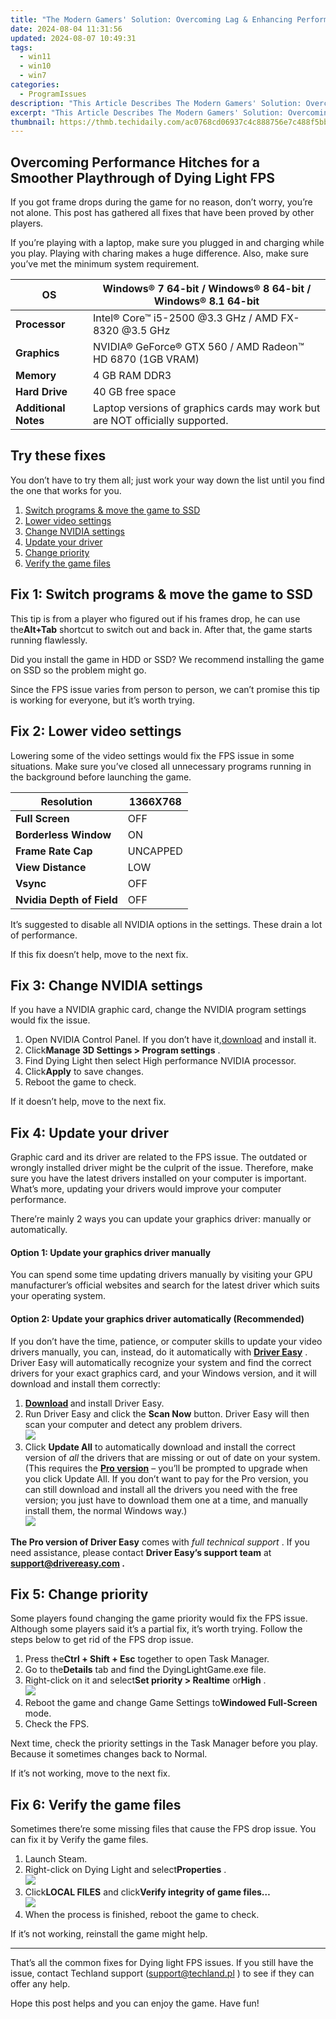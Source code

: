 ```yaml
---
title: "The Modern Gamers' Solution: Overcoming Lag & Enhancing Performance"
date: 2024-08-04 11:31:56
updated: 2024-08-07 10:49:31
tags:
  - win11
  - win10
  - win7
categories:
  - ProgramIssues
description: "This Article Describes The Modern Gamers' Solution: Overcoming Lag & Enhancing Performance"
excerpt: "This Article Describes The Modern Gamers' Solution: Overcoming Lag & Enhancing Performance"
thumbnail: https://thmb.techidaily.com/ac0768cd06937c4c888756e7c488f5bb27ac1d6ad36698509cc3575ae5a17b1c.jpg
---
```


## Overcoming Performance Hitches for a Smoother Playthrough of Dying Light FPS

If you got frame drops during the game for no reason, don’t worry, you’re not alone. This post has gathered all fixes that have been proved by other players.

 If you’re playing with a laptop, make sure you plugged in and charging while you play. Playing with charing makes a huge difference. Also, make sure you’ve met the minimum system requirement.

| **OS**               | Windows® 7 64-bit / Windows® 8 64-bit / Windows® 8.1 64-bit                  |
| -------------------- | ---------------------------------------------------------------------------- |
| **Processor**        | Intel® Core™ i5-2500 @3.3 GHz / AMD FX-8320 @3.5 GHz                         |
| **Graphics**         | NVIDIA® GeForce® GTX 560 / AMD Radeon™ HD 6870 (1GB VRAM)                    |
| **Memory**           | 4 GB RAM DDR3                                                                |
| **Hard Drive**       | 40 GB free space                                                             |
| **Additional Notes** | Laptop versions of graphics cards may work but are NOT officially supported. |

## Try these fixes

 You don’t have to try them all; just work your way down the list until you find the one that works for you.

1. [Switch programs & move the game to SSD](https://tools.techidaily.com/drivereasy/download/)
2. [Lower video settings](https://tools.techidaily.com/drivereasy/download/)
3. [Change NVIDIA settings](https://tools.techidaily.com/drivereasy/download/)
4. [Update your driver](https://tools.techidaily.com/drivereasy/download/)
5. [Change priority](https://tools.techidaily.com/drivereasy/download/)
6. [Verify the game files](https://tools.techidaily.com/drivereasy/download/)

## Fix 1: Switch programs & move the game to SSD

 This tip is from a player who figured out if his frames drop, he can use the**Alt+Tab** shortcut to switch out and back in. After that, the game starts running flawlessly.

 Did you install the game in HDD or SSD? We recommend installing the game on SSD so the problem might go.

 Since the FPS issue varies from person to person, we can’t promise this tip is working for everyone, but it’s worth trying.

## Fix 2: Lower video settings

 Lowering some of the video settings would fix the FPS issue in some situations. Make sure you’ve closed all unnecessary programs running in the background before launching the game.

| **Resolution**            | 1366X768 |
| ------------------------- | -------- |
| **Full Screen**           | OFF      |
| **Borderless Window**     | ON       |
| **Frame Rate Cap**        | UNCAPPED |
| **View Distance**         | LOW      |
| **Vsync**                 | OFF      |
| **Nvidia Depth of Field** | OFF      |

 It’s suggested to disable all NVIDIA options in the settings. These drain a lot of performance.

If this fix doesn’t help, move to the next fix.

## Fix 3: Change NVIDIA settings

 If you have a NVIDIA graphic card, change the NVIDIA program settings would fix the issue.

1. Open NVIDIA Control Panel. If you don’t have it,[download](https://www.microsoft.com/store/apps/9NF8H0H7WMLT) and install it.
2. Click**Manage 3D Settings > Program settings** .
3. Find Dying Light then select High performance NVIDIA processor.
4. Click**Apply** to save changes.
5. Reboot the game to check.

If it doesn’t help, move to the next fix.

## Fix 4: Update your driver

 Graphic card and its driver are related to the FPS issue. The outdated or wrongly installed driver might be the culprit of the issue. Therefore, make sure you have the latest drivers installed on your computer is important. What’s more, updating your drivers would improve your computer performance.

 There’re mainly 2 ways you can update your graphics driver: manually or automatically.

#### Option 1: Update your graphics driver manually

 You can spend some time updating drivers manually by visiting your GPU manufacturer’s official websites and search for the latest driver which suits your operating system.

#### Option 2: Update your graphics driver automatically (Recommended)

 If you don’t have the time, patience, or computer skills to update your video drivers manually, you can, instead, do it automatically with[](https://tools.techidaily.com/drivereasy/download/) **[Driver Easy](https://tools.techidaily.com/drivereasy/download/)**  . Driver Easy will automatically recognize your system and find the correct drivers for your exact graphics card, and your Windows version, and it will download and install them correctly:

1. **[Download](https://tools.techidaily.com/drivereasy/download/) [](https://tools.techidaily.com/drivereasy/download/)**  and install Driver Easy.
2. Run Driver Easy and click the **Scan Now** button. Driver Easy will then scan your computer and detect any problem drivers.  
![](https://images.drivereasy.com/wp-content/uploads/2020/08/Scan-now.jpg)
3. Click **Update All** to automatically download and install the correct version of _all_ the drivers that are missing or out of date on your system.(This requires the **[Pro version](https://tools.techidaily.com/drivereasy/download/)**  – you’ll be prompted to upgrade when you click Update All. If you don’t want to pay for the Pro version, you can still download and install all the drivers you need with the free version; you just have to download them one at a time, and manually install them, the normal Windows way.)  
![](https://images.drivereasy.com/wp-content/uploads/2020/09/de-update-all-rtx-3080.jpg)

**The Pro version of Driver Easy** comes with _full technical support_ . If you need assistance, please contact **Driver Easy’s support team** at **[support@drivereasy.com](https://tools.techidaily.com/drivereasy/download/) .**

## Fix 5: Change priority

 Some players found changing the game priority would fix the FPS issue. Although some players said it’s a partial fix, it’s worth trying. Follow the steps below to get rid of the FPS drop issue.

1. Press the**Ctrl + Shift + Esc** together to open Task Manager.
2. Go to the**Details** tab and find the DyingLightGame.exe file.
3. Right-click on it and select**Set priority > Realtime** or**High** .  
![](https://images.drivereasy.com/wp-content/uploads/2021/04/2021-04-07_16-56-17.jpg)
4. Reboot the game and change Game Settings to**Windowed Full-Screen** mode.
5. Check the FPS.

 Next time, check the priority settings in the Task Manager before you play. Because it sometimes changes back to Normal.

If it’s not working, move to the next fix.

## Fix 6: Verify the game files

 Sometimes there’re some missing files that cause the FPS drop issue. You can fix it by Verify the game files.

1. Launch Steam.
2. Right-click on Dying Light and select**Properties** .  
![](https://images.drivereasy.com/wp-content/uploads/2021/04/2021-04-07_17-10-14.png)
3. Click**LOCAL FILES** and click**Verify integrity of game files…**  
![](https://images.drivereasy.com/wp-content/uploads/2021/04/verify.png)
4. When the process is finished, reboot the game to check.

If it’s not working, reinstall the game might help.

---

 That’s all the common fixes for Dying light FPS issues. If you still have the issue, contact Techland support ([support@techland.pl](https://tools.techidaily.com/drivereasy/download/) ) to see if they can offer any help.

Hope this post helps and you can enjoy the game. Have fun!

<ins class="adsbygoogle"
     style="display:block"
     data-ad-format="autorelaxed"
     data-ad-client="ca-pub-7571918770474297"
     data-ad-slot="1223367746"></ins>



<ins class="adsbygoogle"
     style="display:block"
     data-ad-client="ca-pub-7571918770474297"
     data-ad-slot="8358498916"
     data-ad-format="auto"
     data-full-width-responsive="true"></ins>
